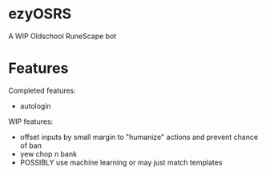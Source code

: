 # ezyOSRS
A WIP Oldschool RuneScape bot

# Features

Completed features:
- autologin

WIP features:
- offset inputs by small margin to "humanize" actions and prevent chance of ban
- yew chop n bank
- POSSIBLY use machine learning or may just match templates
